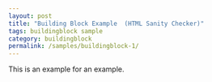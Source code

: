 ```yaml
---
layout: post
title: "Building Block Example  (HTML Sanity Checker)"
tags: buildingblock sample 
category: buildingblock
permalink: /samples/buildingblock-1/
---
```


This is an example for an example.